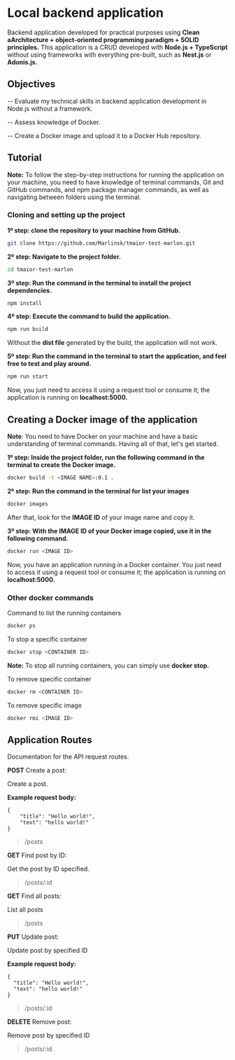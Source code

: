 # Local backend application
Backend application developed for practical purposes using **Clean aArchitecture + object-oriented programming paradigm + SOLID principles.** This application is a CRUD developed with **Node.js + TypeScript** without using frameworks with everything pre-built, such as **Nest.js** or **Adonis.js.**

## Objectives
-- Evaluate my technical skills in backend application development in Node.js without a framework.

-- Assess knowledge of Docker.

-- Create a Docker image and upload it to a Docker Hub repository.

## Tutorial
**Note:** To follow the step-by-step instructions for running the application on your machine, you need to have knowledge of terminal commands, Git and GitHub commands, and npm package manager commands, as well as navigating between folders using the terminal.

### Cloning and setting up the project
**1º step: clone the repository to your machine from GitHub.**
```bash
git clone https://github.com/Marlinsk/tmaior-test-marlon.git
```

**2º step: Navigate to the project folder.**
```bash
cd tmaior-test-marlon
```

**3º step: Run the command in the terminal to install the project dependencies.**
```bash
npm install
```

**4º step: Execute the command to build the application.**
```bash
npm run build
```
Without the **dist file** generated by the build, the application will not work.

**5º step: Run the command in the terminal to start the application, and feel free to test and play around.**
```bash
npm run start
```

Now, you just need to access it using a request tool or consume it; the application is running on **localhost:5000.**

## Creating a Docker image of the application
**Note**: You need to have Docker on your machine and have a basic understanding of terminal commands. Having all of that, let's get started.

**1º step: Inside the project folder, run the following command in the terminal to create the Docker image.**
```bash
docker build -t <IMAGE NAME>:0.1 .
```

**2º step: Run the command in the terminal for list your images**
```bash
docker images
```
After that, look for the **IMAGE ID** of your image name and copy it.

**3º step: With the IMAGE ID of your Docker image copied, use it in the following command.**
```bash
docker run <IMAGE ID>
```
Now, you have an application running in a Docker container. You just need to access it using a request tool or consume it; the application is running on **localhost:5000.**

### Other docker commands
Command to list the running containers
```bash
docker ps
```

To stop a specific container
```bash
docker stop <CONTAINER ID>
```
**Note:** To stop all running containers, you can simply use **docker stop.**

To remove specific container
```bash
docker rm <CONTAINER ID>
```

To remove specific image
```bash
docker rmi <IMAGE ID>
```

## Application Routes
Documentation for the API request routes.

**POST** Create a post: 

Create a post.

**Example request body:**
```
{
    "title": "Hello world!",
    "text": "hello world!"
}
```

> /posts

**GET** Find post by ID:

Get the post by ID specified.

> /posts/:id

**GET** Find all posts:

List all posts

> /posts

**PUT** Update post:

Update post by specified ID

**Example request body:**
```
{
  "title": "Hello world!",
  "text": "hello world!"
}
```

> /posts/:id

**DELETE** Remove post:

Remove post by specified ID

> /posts/:id

